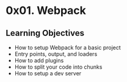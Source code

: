 # 0x01. Webpack

## Learning Objectives
* How to setup Webpack for a basic project
* Entry points, output, and loaders
* How to add plugins
* How to split your code into chunks
* How to setup a dev server